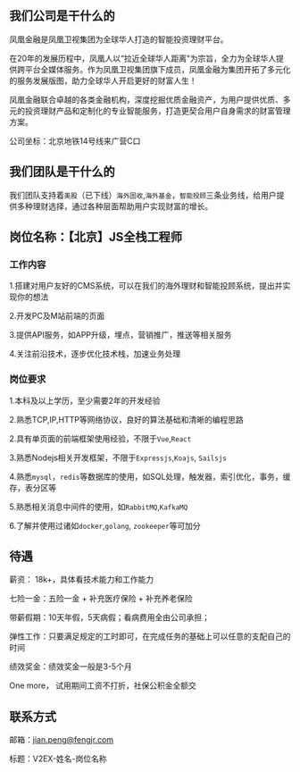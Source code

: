 ## 我们公司是干什么的

凤凰金融是凤凰卫视集团为全球华人打造的智能投资理财平台。

在20年的发展历程中，凤凰人以“拉近全球华人距离”为宗旨，全力为全球华人提供跨平台全媒体服务。作为凤凰卫视集团旗下成员，凤凰金融为集团开拓了多元化的服务发展版图，助力全球华人开启更好的财富人生！

凤凰金融联合卓越的各类金融机构，深度挖掘优质金融资产，为用户提供优质、多元的投资理财产品和定制化的专业智能服务，打造更契合用户自身需求的财富管理方案。

公司坐标：北京地铁14号线来广营C口

## 我们团队是干什么的

我们团队支持着`美股`（已下线）`海外固收`,`海外基金`，`智能投顾`三条业务线，给用户提供多种理财选择，通过各种层面帮助用户实现财富的增长。

## 岗位名称：【北京】JS全栈工程师

### 工作内容

1.搭建对用户友好的CMS系统，可以在我们的海外理财和智能投顾系统，提出并实现你的想法

2.开发PC及M站前端的页面

3.提供API服务，如APP升级，埋点，营销推广，推送等相关服务

4.关注前沿技术，逐步优化技术栈，加速业务处理

### 岗位要求

1.本科及以上学历，至少需要2年的开发经验

2.熟悉TCP,IP,HTTP等网络协议，良好的算法基础和清晰的编程思路

2.具有单页面的前端框架使用经验，不限于`Vue`,`React`

3.熟悉Nodejs相关开发框架，不限于`Expressjs`,`Koajs`, `Sailsjs`

4.熟悉`mysql`，`redis`等数据库的使用，如SQL处理，触发器，索引优化，事务，缓存，表分区等

5.熟悉相关消息中间件的使用，如`RabbitMQ`,`KafkaMQ`

6.了解并使用过诸如`docker`,`golang`, `zookeeper`等可加分

## 待遇

薪资： 18k+，具体看技术能力和工作能力

七险一金：五险一金 + 补充医疗保险 + 补充养老保险

带薪假期：10天年假，5天病假；看病费用全由公司承担；

弹性工作：只要满足规定的工时即可，在完成任务的基础上可以任意的支配自己的时间

绩效奖金：绩效奖金一般是3-5个月

One more， 试用期间工资不打折，社保公积金全额交

## 联系方式

邮箱：jian.peng@fengjr.com

标题：V2EX-姓名-岗位名称

